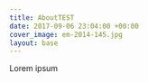 ```yaml
---
title: AboutTEST
date: 2017-09-06 23:04:00 +00:00
cover_image: em-2014-145.jpg
layout: base
---
```


Lorem ipsum